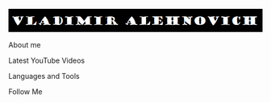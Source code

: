 [![Header](https://github.com/Alehnovich-Vladimir/alehnovich-vladimir/blob/main/assets/Vladimir.png)](https://www.youtube.com/channel/UCusX4xXAE75BbX79dqy8q2A)

About me

Latest YouTube Videos

Languages and Tools

Follow Me